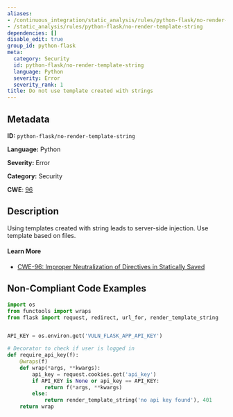 ```yaml
---
aliases:
- /continuous_integration/static_analysis/rules/python-flask/no-render-template-string
- /static_analysis/rules/python-flask/no-render-template-string
dependencies: []
disable_edit: true
group_id: python-flask
meta:
  category: Security
  id: python-flask/no-render-template-string
  language: Python
  severity: Error
  severity_rank: 1
title: Do not use template created with strings
---
```

<!--  SOURCED FROM https://github.com/DataDog/datadog-static-analyzer-rule-docs -->


## Metadata
**ID:** `python-flask/no-render-template-string`

**Language:** Python

**Severity:** Error

**Category:** Security

**CWE**: [96](https://cwe.mitre.org/data/definitions/96.html)

## Description
Using templates created with string leads to server-side injection. Use template based on files.

#### Learn More

 - [CWE-96: Improper Neutralization of Directives in Statically Saved](https://cwe.mitre.org/data/definitions/96.html)

## Non-Compliant Code Examples
```python
import os
from functools import wraps
from flask import request, redirect, url_for, render_template_string


API_KEY = os.environ.get('VULN_FLASK_APP_API_KEY')

# Decorator to check if user is logged in
def require_api_key(f):
    @wraps(f)
    def wrap(*args, **kwargs):
        api_key = request.cookies.get('api_key')
        if API_KEY is None or api_key == API_KEY:
            return f(*args, **kwargs)
        else:
            return render_template_string('no api key found'), 401
    return wrap
```

